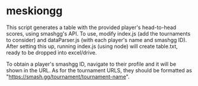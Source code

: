 # meskiongg

This script generates a table with the provided player's head-to-head scores, using smashgg's API.
To use, modify index.js (add the tournaments to consider) and dataParser.js (with each player's name and smashgg ID).
After setting this up, running index.js (using node) will create table.txt, ready to be dropped into excel/drive.

To obtain a player's smashgg ID, navigate to their profile and it will be shown in the URL.
As for the tournament URLS, they should be formatted as "https://smash.gg/tournament/tournament-name".
